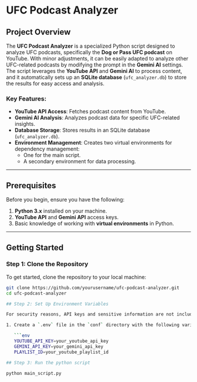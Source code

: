 # UFC Podcast Analyzer

## Project Overview

The **UFC Podcast Analyzer** is a specialized Python script designed to analyze UFC podcasts, specifically the **Dog or Pass UFC podcast** on YouTube. With minor adjustments, it can be easily adapted to analyze other UFC-related podcasts by modifying the prompt in the **Gemini AI** settings. The script leverages the **YouTube API** and **Gemini AI** to process content, and it automatically sets up an **SQLite database** (`ufc_analyzer.db`) to store the results for easy access and analysis.

### Key Features:
- **YouTube API Access**: Fetches podcast content from YouTube.
- **Gemini AI Analysis**: Analyzes podcast data for specific UFC-related insights.
- **Database Storage**: Stores results in an SQLite database (`ufc_analyzer.db`).
- **Environment Management**: Creates two virtual environments for dependency management:
  - One for the main script.
  - A secondary environment for data processing.

---

## Prerequisites

Before you begin, ensure you have the following:

1. **Python 3.x** installed on your machine.
2. **YouTube API** and **Gemini API** access keys.
3. Basic knowledge of working with **virtual environments** in Python.

---

## Getting Started

### Step 1: Clone the Repository

To get started, clone the repository to your local machine:

```bash
git clone https://github.com/yourusername/ufc-podcast-analyzer.git
cd ufc-podcast-analyzer

## Step 2: Set Up Environment Variables

For security reasons, API keys and sensitive information are not included in this repository. To configure the keys, follow these steps:

1. Create a `.env` file in the `conf` directory with the following variables:

   ```env
   YOUTUBE_API_KEY=your_youtube_api_key
   GEMINI_API_KEY=your_gemini_api_key
   PLAYLIST_ID=your_youtube_playlist_id

## Step 3: Run the python script

python main_script.py


